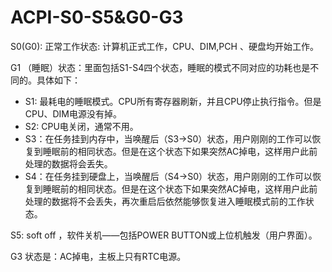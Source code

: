 
# ACPI-S0-S5&G0-G3

S0(G0): 正常工作状态: 计算机正式工作，CPU、DIM,PCH 、硬盘均开始工作。

G1 （睡眠）状态：里面包括S1-S4四个状态，睡眠的模式不同对应的功耗也是不同的。具体如下：
  - S1: 最耗电的睡眠模式。CPU所有寄存器刷新，并且CPU停止执行指令。但是CPU、DIM电源没有掉。
  - S2: CPU电关闭，通常不用。
  - S3：在任务挂到内存中，当唤醒后（S3->S0）状态，用户刚刚的工作可以恢复到睡眠前的相同状态。但是在这个状态下如果突然AC掉电，这样用户此前处理的数据将会丢失。
  - S4：在任务挂到硬盘上，当唤醒后（S4->S0）状态，用户刚刚的工作可以恢复到睡眠前的相同状态。但是在这个状态下如果突然AC掉电，这样用户此前处理的数据将不会丢失，再次重启后依然能够恢复进入睡眠模式前的工作状态。

S5: soft off ，软件关机——包括POWER BUTTON或上位机触发（用户界面）。

G3 状态是：AC掉电，主板上只有RTC电源。
